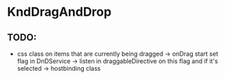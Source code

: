 # KndDragAndDrop

## TODO:

* css class on items that are currently being dragged -> onDrag start set flag in DnDService -> listen in draggableDirective on this flag and if it's selected -> hostbinding class
